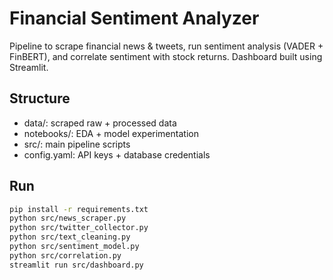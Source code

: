 # Financial Sentiment Analyzer

Pipeline to scrape financial news & tweets, run sentiment analysis (VADER + FinBERT),
and correlate sentiment with stock returns. Dashboard built using Streamlit.

## Structure
- data/: scraped raw + processed data
- notebooks/: EDA + model experimentation
- src/: main pipeline scripts
- config.yaml: API keys + database credentials

## Run
```bash
pip install -r requirements.txt
python src/news_scraper.py
python src/twitter_collector.py
python src/text_cleaning.py
python src/sentiment_model.py
python src/correlation.py
streamlit run src/dashboard.py
```
